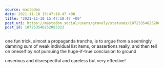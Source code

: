 ```yaml
---
source: mastodon
date: 2021-11-10 15:47:18.47 +00
title: "2021-11-10 15:47:18.47 +00"
post_uri: https://mastodon.social/users/gravely/statuses/107253546252085323
post_id: 107253546252085323
---
```

one fun trick, almost a propaganda tranche, is to argue from a seemingly damning sum of weak individual list items, or assertions really, and then tell on oneself by not pursuing the huge-if-true conclusion to ground

unserious and disrespectful and careless but very effective!


